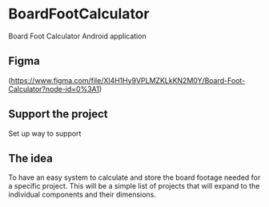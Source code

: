 # BoardFootCalculator
Board Foot Calculator Android application

## Figma
(https://www.figma.com/file/Xl4H1Hy9VPLMZKLkKN2M0Y/Board-Foot-Calculator?node-id=0%3A1)

## Support the project
Set up way to support

## The idea
To have an easy system to calculate and store the board footage needed for a specific project. This will be a simple list
of projects that will expand to the individual components and their dimensions.